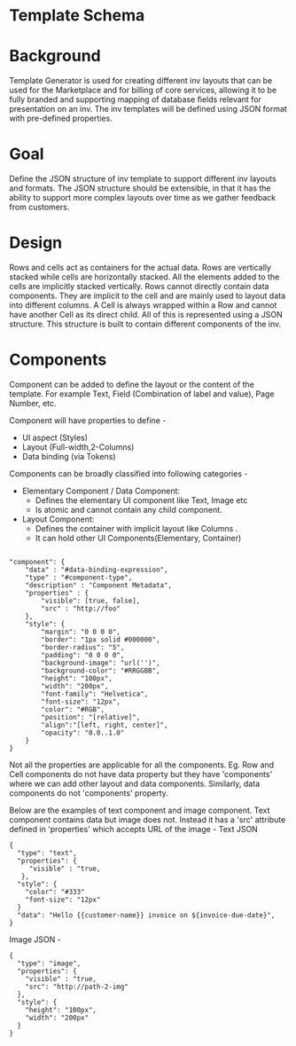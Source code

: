 # Template Schema 

# Background

Template Generator is used for creating different inv layouts that can be used for the Marketplace and for billing of core services, allowing it to be fully branded and supporting mapping of database fields relevant for presentation on an inv. The inv templates will be defined using JSON format with pre-defined properties. 

# Goal
Define the JSON structure of inv template to support different inv layouts and formats. The JSON structure should be extensible, in that it has the ability to support more complex layouts over time as we gather feedback from customers.

# Design
Rows and cells act as containers for the actual data. Rows are vertically stacked while cells are horizontally stacked. All the elements added to the cells are implicitly stacked vertically. Rows cannot directly contain data components. They are implicit to the cell and are mainly used to layout data into different columns. A Cell is always wrapped within a Row and cannot have another Cell as its direct child. All of this is represented using a JSON structure. This structure is built to contain different components of the inv.

# Components

Component can be added to define the layout or the content of the template. For example Text, Field (Combination of label and value), Page Number, etc.

Component will have properties to define -

- UI aspect (Styles)
- Layout (Full-width,2-Columns)
- Data binding (via Tokens)

Components can be broadly classified into following categories -

* Elementary Component / Data Component:
   -  Defines the elementary UI component like Text, Image etc
   - Is atomic and cannot contain any child component.
* Layout Component:
   - Defines the container with implicit layout like Columns .  
   - It can hold other UI Components(Elementary, Container)

```

"component": {
    "data" : "#data-binding-expression",
    "type" : "#component-type",
    "description" : "Component Metadata",
    "properties" : {
        "visible": [true, false],
        "src" : "http://foo"
    },
    "style": {
        "margin": "0 0 0 0",
        "border": "1px solid #000000",
        "border-radius": "5",
        "padding": "0 0 0 0",
        "background-image": "url('')",
        "background-color": "#RRGGBB",
        "height": "100px",
        "width": "200px",
        "font-family": "Helvetica",
        "font-size": "12px",
        "color": "#RGB",
        "position": "[relative]",
        "align":"[left, right, center]",
        "opacity": "0.0..1.0"
    }
}
```

Not all the properties are applicable for all the components. Eg. Row and Cell components do not have data property but they have 'components' where we can add other layout and data components. Similarly, data components do not 'components' property.

Below are the examples of text component and image component. Text component contains data but image does not. Instead it has a 'src' attribute defined in 'properties' which accepts URL of the image -
Text JSON
```
{
  "type": "text",
  "properties": {
     "visible" : "true,
   },
  "style": {
    "color": "#333"
    "font-size": "12px"
  }
  "data": "Hello {{customer-name}} invoice on ${invoice-due-date}",
}
```
Image JSON -
```
{
  "type": "image",
  "properties": {
    "visible" : "true,
    "src": "http://path-2-img"
  },
  "style": {
    "height": "100px",
    "width": "200px"
  }
}
```
